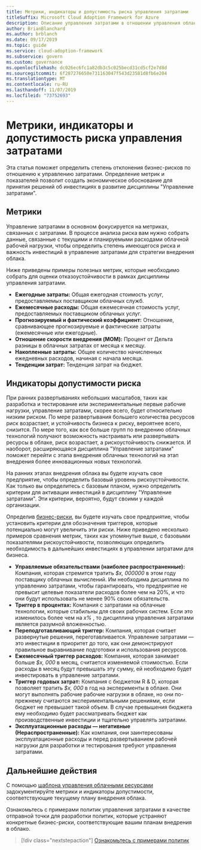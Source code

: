 ```yaml
---
title: Метрики, индикаторы и допустимость риска управления затратами
titleSuffix: Microsoft Cloud Adoption Framework for Azure
description: Описание управления затратами в отношении управления облаком
author: BrianBlanchard
ms.author: brblanch
ms.date: 09/17/2019
ms.topic: guide
ms.service: cloud-adoption-framework
ms.subservice: govern
ms.custom: governance
ms.openlocfilehash: dc026ec6fc1a82db3c5c025becd31cd5cf2e7d8d
ms.sourcegitcommit: 6f287276650e731163047f543d23581d8fb6e204
ms.translationtype: MT
ms.contentlocale: ru-RU
ms.lasthandoff: 11/07/2019
ms.locfileid: "73752693"
---
```

# <a name="cost-management-metrics-indicators-and-risk-tolerance"></a>Метрики, индикаторы и допустимость риска управления затратами

Эта статья поможет определить степень отклонения бизнес-рисков по отношению к управлению затратами. Определение метрик и показателей позволит создать экономическое обоснование для принятия решений об инвестициях в развитие дисциплины "Управление затратами".

## <a name="metrics"></a>Метрики

Управление затратами в основном фокусируется на метриках, связанных с затратами. В процессе анализа риска вам нужно собрать данные, связанные с текущими и планируемыми расходами облачной рабочей нагрузки, чтобы определить степень имеющегося риска и важность инвестиций в управление затратами для стратегии внедрения облака.

Ниже приведены примеры полезных метрик, которые необходимо собрать для оценки отказоустойчивости в рамках дисциплины управления затратами.

- **Ежегодные затраты:** Общая ежегодная стоимость услуг, предоставляемых поставщиком облачных служб.
- **Ежемесячные расходы:** Общая ежемесячная стоимость услуг, предоставляемых поставщиком облачных услуг.
- **Прогнозируемый и фактический коэффициент:** Отношение, сравнивающее прогнозируемые и фактические затраты (ежемесячные или ежегодные).
- **Отношение скорости внедрения (MOM):** Процент от Дельта разницы в облачных затратах от месяца к месяцу.
- **Накопленные затраты:** Общее количество начисленных ежедневных расходов, начиная с начала месяца.
- **Тенденции затрат:** Тенденция затрат на бюджет.

## <a name="risk-tolerance-indicators"></a>Индикаторы допустимости риска

При ранних развертываниях небольших масштабов, таких как разработка и тестирование или экспериментальные первые рабочие нагрузки, управление затратами, скорее всего, будет относительно низким риском. По мере развертывания большего количества ресурсов риск возрастает, и устойчивость бизнеса к риску, вероятнее всего, снизится. По мере того, как все больше групп по внедрению облачных технологий получают возможность настраивать или развертывать ресурсы в облаке, риск возрастает, а рискоустойчивость снижается. И наоборот, расширяющаяся дисциплина "Управление затратами" поможет перейти с этапа внедрения облачных технологий на этап внедрения более инновационных новых технологий.

На ранних этапах внедрения облака вы будете изучать свое предприятие, чтобы определить базовый уровень рискоустойчивости. Как только вы определитесь с базовым планом, нужно определить критерии для активации инвестиций в дисциплину "Управление затратами". Эти критерии, вероятно, будут своими у каждой организации.

Определив [бизнес-риски](./business-risks.md), вы будете изучать свое предприятие, чтобы установить критерии для обозначения триггеров, которые потенциально могут увеличить эти риски. Ниже приведено несколько примеров сравнения метрик, таких как упомянутые выше, с базовыми показателями рискоустойчивости, позволяющих определить необходимость в дальнейших инвестициях в управлении затратами для бизнеса.

- **Управляемые обязательствами (наиболее распространенные):** Компания, которая стремится тратить _$x, 000000_ в этом году поставщику облачных вычислений. Им необходима дисциплина по управлению затратами, чтобы гарантировать, что предприятие не превысит целевые показатели расходов более чем на 20%, и что они будут использовать не менее 90% своих обязательств.
- **Триггер в процентах:** Компания с затратами на облачные технологии, которые стабильны для своих рабочих систем. Если это изменилось более чем на _x%_ , то дисциплина управления затратами является разумной вложенностью.
- **Переподготавливающий триггер:** Компания, которая считает развернутые решения, переготавливается. Управление затратами — это инвестиции в приоритет до того, как они демонстрируют правильное выравнивание подготовки и использования ресурсов.
- **Ежемесячный триггер расходов:** Компания, которая занимает больше _$x, 000_ в месяц, считается изменяемой стоимостью. Если расходы в месяц будут превышать эту сумму, ей необходимо будет инвестировать в управление затратами.
- **Триггер годовых затрат:** Компания с бюджетом R & D, которая позволяет тратить _$x, 000_ в год на эксперименты в облаке. Они могут выполнять рабочие рабочие нагрузки в облаке, но они по-прежнему считаются экспериментальными решениями, если бюджет не превышает такой объем. В случае превышения бюджета ему необходимо будет рассматривать бюджет как производственные инвестиции и тщательно управлять затратами.
- **Эксплуатационные расходы — негативные (Нераспространенные):** Как компания, они заинтересованы эксплуатационные расходы и перед развертыванием рабочей нагрузки для разработки и тестирования требуют управления затратами.

## <a name="next-steps"></a>Дальнейшие действия

С помощью [шаблона управления облачными ресурсами](./template.md) задокументируйте метрики и индикаторы допустимости, соответствующие текущему плану внедрения облака.

Ознакомьтесь с примерами политик управления затратами в качестве отправной точки для разработки политик, которые устраняют конкретные бизнес-риски, соответствующие вашим планам внедрения в облако.

> [!div class="nextstepaction"]
> [Ознакомьтесь с примерами политик](./policy-statements.md)

